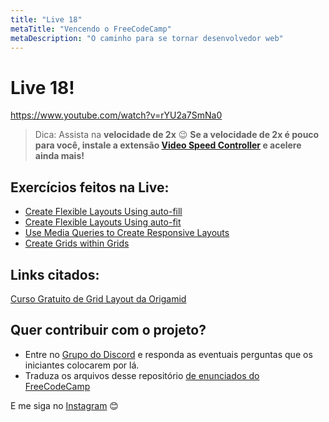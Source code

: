 ```yaml
---
title: "Live 18"
metaTitle: "Vencendo o FreeCodeCamp"
metaDescription: "O caminho para se tornar desenvolvedor web"
---
```


# Live 18!

https://www.youtube.com/watch?v=rYU2a7SmNa0

> Dica: Assista na **velocidade de 2x** 😉 **Se a velocidade de 2x é pouco para você, instale a extensão [Video Speed Controller](http://bit.ly/2YjPJn2) e acelere ainda mais!**

## Exercícios feitos na Live: 

-   [Create Flexible Layouts Using auto-fill](https://www.freecodecamp.org/learn/responsive-web-design/css-grid/create-flexible-layouts-using-auto-fill)
-   [Create Flexible Layouts Using auto-fit](https://www.freecodecamp.org/learn/responsive-web-design/css-grid/create-flexible-layouts-using-auto-fit)
-   [Use Media Queries to Create Responsive Layouts](https://www.freecodecamp.org/learn/responsive-web-design/css-grid/use-media-queries-to-create-responsive-layouts)
-   [Create Grids within Grids](https://www.freecodecamp.org/learn/responsive-web-design/css-grid/create-grids-within-grids)

## Links citados:

[Curso Gratuito de Grid Layout da Origamid](https://www.origamid.com/curso/css-grid-layout)


## Quer contribuir com o projeto?

- Entre no [Grupo do Discord](https://bit.ly/discord-reativa) e responda as eventuais perguntas que os iniciantes colocarem por lá.
- Traduza os arquivos desse repositório [de enunciados do FreeCodeCamp](https://github.com/reativa/traducao-freecodecamp)

E me siga no [Instagram](http://bit.ly/reativa-insta) 😊

